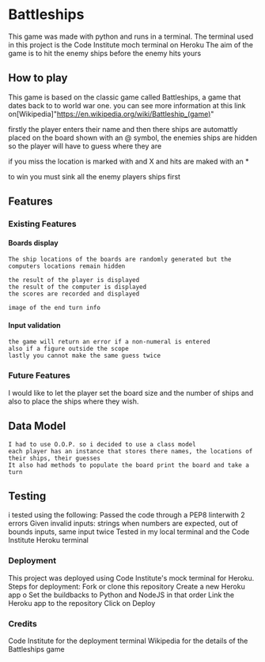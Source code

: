 # Battleships
This game was made with python and runs in a terminal. 
The terminal used in this project is the Code Institute moch terminal on Heroku
The aim of the game is to hit the enemy ships before the enemy hits yours

## How to play
This game is based on the classic game called Battleships, a game that dates back to to world war one. you can see more information at this link on[Wikipedia]"https://en.wikipedia.org/wiki/Battleship_(game)"

firstly the player enters their name and then there ships are automattly placed on the board shown with an @ symbol, the enemies ships are hidden so the player will have to guess where they are

if you miss the location is marked with and X and hits are maked with an * 

to win you must sink all the enemy players ships first

## Features
### Existing Features
#### Boards display
    The ship locations of the boards are randomly generated but the computers locations remain hidden

    the result of the player is displayed
    the result of the computer is displayed
    the scores are recorded and displayed

    image of the end turn info

#### Input validation
    the game will return an error if a non-numeral is entered
    also if a figure outside the scope
    lastly you cannot make the same guess twice

### Future Features
I would like to let the player set the board size and the number of ships and also to place the ships where they wish.

## Data Model
    I had to use O.O.P. so i decided to use a class model 
    each player has an instance that stores there names, the locations of their ships, their guesses
    It also had methods to populate the board print the board and take a turn

## Testing
i tested using the following:
Passed the code through a PEP8 linterwith 2 errors
Given invalid inputs: strings when numbers are expected, out of bounds inputs, same input twice
Tested in my local terminal and the Code Institute Heroku terminal

### Deployment
This project was deployed using Code Institute's mock terminal for Heroku.
Steps for deployment:
Fork or clone this repository
Create a new Heroku app o Set the buildbacks to Python and NodeJS in that order 
Link the Heroku app to the repository
Click on Deploy
### Credits
Code Institute for the deployment terminal
Wikipedia for the details of the Battleships game